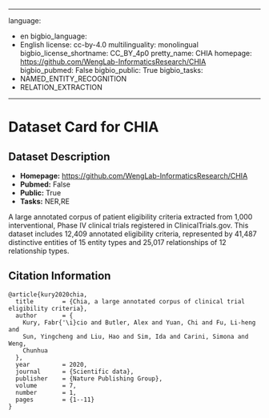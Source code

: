 
---
language: 
- en
bigbio_language: 
- English
license: cc-by-4.0
multilinguality: monolingual
bigbio_license_shortname: CC_BY_4p0
pretty_name: CHIA
homepage: https://github.com/WengLab-InformaticsResearch/CHIA
bigbio_pubmed: False
bigbio_public: True
bigbio_tasks: 
- NAMED_ENTITY_RECOGNITION
- RELATION_EXTRACTION
---


# Dataset Card for CHIA

## Dataset Description

- **Homepage:** https://github.com/WengLab-InformaticsResearch/CHIA
- **Pubmed:** False
- **Public:** True
- **Tasks:** NER,RE


A large annotated corpus of patient eligibility criteria extracted from 1,000
interventional, Phase IV clinical trials registered in ClinicalTrials.gov. This
dataset includes 12,409 annotated eligibility criteria, represented by 41,487
distinctive entities of 15 entity types and 25,017 relationships of 12
relationship types.



## Citation Information

```
@article{kury2020chia,
  title        = {Chia, a large annotated corpus of clinical trial eligibility criteria},
  author       = {
    Kury, Fabr{'\i}cio and Butler, Alex and Yuan, Chi and Fu, Li-heng and
    Sun, Yingcheng and Liu, Hao and Sim, Ida and Carini, Simona and Weng,
    Chunhua
  },
  year         = 2020,
  journal      = {Scientific data},
  publisher    = {Nature Publishing Group},
  volume       = 7,
  number       = 1,
  pages        = {1--11}
}

```
